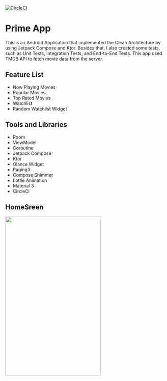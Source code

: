 [![CircleCI](https://dl.circleci.com/status-badge/img/gh/cisnux-seed/prime-app/tree/main.svg?style=shield)](https://dl.circleci.com/status-badge/redirect/gh/cisnux-seed/prime-app/tree/main)

# Prime App

This is an Android Application that implemented the Clean Architecture by using Jetpack Compose and Ktor. Besides that, I also created some tests, such as Unit Tests, Integration Tests, and End-to-End Tests. This app used TMDB API to fetch movie data from the server.

## Feature List

- Now Playing Movies
- Popular Movies
- Top Rated Movies
- Watchlist
- Random Watchlist Widget

## Tools and Libraries

- Room
- ViewModel
- Coroutine
- Jetpack Compose
- Ktor
- Glance Widget
- Paging3
- Compose Shimmer
- Lottie Animation
- Material 3
- CircleCI

## HomeSreen
<img src="https://github.com/cisnux-seed/prime-app/assets/68740152/194dcdac-794a-4d72-9d76-d6cfd4bd8d49" width="300" height="500">
